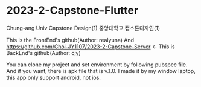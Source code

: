 # 2023-2-Capstone-Flutter
Chung-ang Univ Capstone Design(1)
중앙대학교 캡스톤디자인(1)

This is the FrontEnd's github(Author: realyuna)
And https://github.com/Choi-JY1107/2023-2-Capstone-Server <- This is BackEnd's github(Author: cjy)

You can clone my project and set environment by following pubspec file.
And if you want, there is apk file that is v.1.0.
I made it by my window laptop, this app only support android, not ios.


